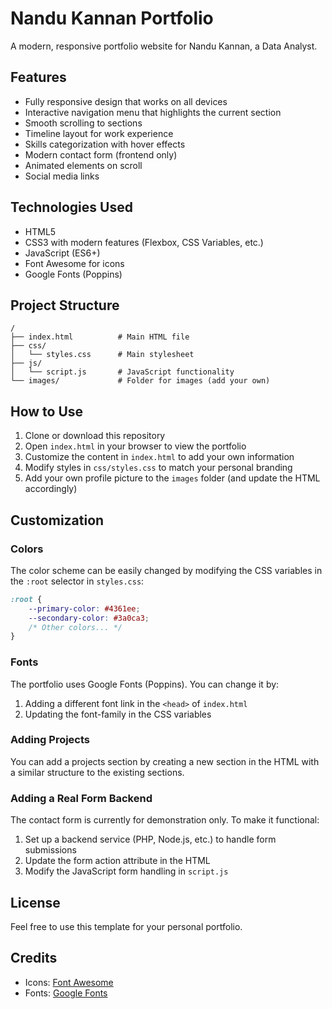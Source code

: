 # Nandu Kannan Portfolio

A modern, responsive portfolio website for Nandu Kannan, a Data Analyst.

## Features

- Fully responsive design that works on all devices
- Interactive navigation menu that highlights the current section
- Smooth scrolling to sections
- Timeline layout for work experience
- Skills categorization with hover effects
- Modern contact form (frontend only)
- Animated elements on scroll
- Social media links

## Technologies Used

- HTML5
- CSS3 with modern features (Flexbox, CSS Variables, etc.)
- JavaScript (ES6+)
- Font Awesome for icons
- Google Fonts (Poppins)

## Project Structure

```
/
├── index.html          # Main HTML file
├── css/
│   └── styles.css      # Main stylesheet
├── js/
│   └── script.js       # JavaScript functionality
└── images/             # Folder for images (add your own)
```

## How to Use

1. Clone or download this repository
2. Open `index.html` in your browser to view the portfolio
3. Customize the content in `index.html` to add your own information
4. Modify styles in `css/styles.css` to match your personal branding
5. Add your own profile picture to the `images` folder (and update the HTML accordingly)

## Customization

### Colors

The color scheme can be easily changed by modifying the CSS variables in the `:root` selector in `styles.css`:

```css
:root {
    --primary-color: #4361ee;
    --secondary-color: #3a0ca3;
    /* Other colors... */
}
```

### Fonts

The portfolio uses Google Fonts (Poppins). You can change it by:

1. Adding a different font link in the `<head>` of `index.html`
2. Updating the font-family in the CSS variables

### Adding Projects

You can add a projects section by creating a new section in the HTML with a similar structure to the existing sections.

### Adding a Real Form Backend

The contact form is currently for demonstration only. To make it functional:

1. Set up a backend service (PHP, Node.js, etc.) to handle form submissions
2. Update the form action attribute in the HTML
3. Modify the JavaScript form handling in `script.js`

## License

Feel free to use this template for your personal portfolio.

## Credits

- Icons: [Font Awesome](https://fontawesome.com/)
- Fonts: [Google Fonts](https://fonts.google.com/) 